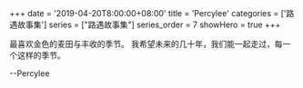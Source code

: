 +++
date = '2019-04-20T8:00:00+08:00'
title = 'Percylee'
categories = ['路遇故事集']
series = ["路遇故事集"]
series_order = 7
showHero = true
+++

最喜欢金色的麦田与丰收的季节。
我希望未来的几十年，我们能一起走过，每一个这样的季节。

--Percylee

